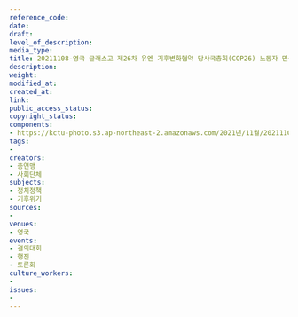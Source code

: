 ```yaml
---
reference_code: 
date: 
draft: 
level_of_description: 
media_type: 
title: 20211108-영국 글래스고 제26차 유엔 기후변화협약 당사국총회(COP26) 노동자 민중 공동행동
description: 
weight: 
modified_at: 
created_at: 
link: 
public_access_status: 
copyright_status: 
components:
- https://kctu-photo.s3.ap-northeast-2.amazonaws.com/2021년/11월/20211108-영국+글래스고+제26차+유엔+기후변화협약+당사국총회(COP26)+노동자+민중+공동행동/photo_2021-11-08_09-31-48.jpg
tags:
- 
creators:
- 총연맹
- 사회단체
subjects:
- 정치정책
- 기후위기
sources:
- 
venues:
- 영국
events:
- 결의대회
- 행진
- 토론회
culture_workers:
- 
issues:
- 
---
```

